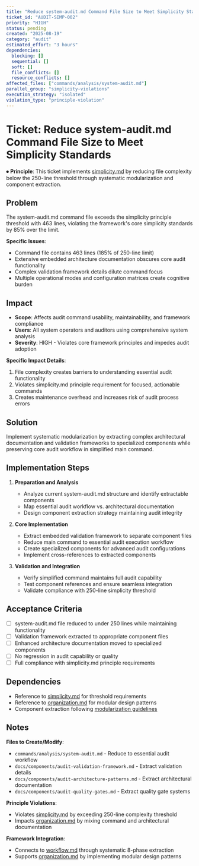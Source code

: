 ```yaml
---
title: "Reduce system-audit.md Command File Size to Meet Simplicity Standards"
ticket_id: "AUDIT-SIMP-002"
priority: "HIGH"
status: pending
created: "2025-08-19"
category: "audit"
estimated_effort: "3 hours"
dependencies:
  blocking: []
  sequential: []
  soft: []
  file_conflicts: []
  resource_conflicts: []
affected_files: ["commands/analysis/system-audit.md"]
parallel_group: "simplicity-violations"
execution_strategy: "isolated"
violation_type: "principle-violation"
---
```


# Ticket: Reduce system-audit.md Command File Size to Meet Simplicity Standards

⏺ **Principle**: This ticket implements [simplicity.md](../../principles/simplicity.md) by reducing file complexity below the 250-line threshold through systematic modularization and component extraction.

## Problem

The system-audit.md command file exceeds the simplicity principle threshold with 463 lines, violating the framework's core simplicity standards by 85% over the limit.

**Specific Issues**:
- Command file contains 463 lines (185% of 250-line limit)
- Extensive embedded architecture documentation obscures core audit functionality
- Complex validation framework details dilute command focus
- Multiple operational modes and configuration matrices create cognitive burden

## Impact

- **Scope**: Affects audit command usability, maintainability, and framework compliance
- **Users**: All system operators and auditors using comprehensive system analysis
- **Severity**: HIGH - Violates core framework principles and impedes audit adoption

**Specific Impact Details**:
1. File complexity creates barriers to understanding essential audit functionality
2. Violates simplicity.md principle requirement for focused, actionable commands
3. Creates maintenance overhead and increases risk of audit process errors

## Solution

Implement systematic modularization by extracting complex architectural documentation and validation frameworks to specialized components while preserving core audit workflow in simplified main command.

## Implementation Steps

1. **Preparation and Analysis**
   - Analyze current system-audit.md structure and identify extractable components
   - Map essential audit workflow vs. architectural documentation
   - Design component extraction strategy maintaining audit integrity

2. **Core Implementation**
   - Extract embedded validation framework to separate component files
   - Reduce main command to essential audit execution workflow
   - Create specialized components for advanced audit configurations
   - Implement cross-references to extracted components

3. **Validation and Integration**
   - Verify simplified command maintains full audit capability
   - Test component references and ensure seamless integration
   - Validate compliance with 250-line simplicity threshold

## Acceptance Criteria

- [ ] system-audit.md file reduced to under 250 lines while maintaining functionality
- [ ] Validation framework extracted to appropriate component files
- [ ] Enhanced architecture documentation moved to specialized components
- [ ] No regression in audit capability or quality
- [ ] Full compliance with simplicity.md principle requirements

## Dependencies

- Reference to [simplicity.md](../../principles/simplicity.md) for threshold requirements
- Reference to [organization.md](../../principles/organization.md) for modular design patterns
- Component extraction following [modularization guidelines](../../docs/principles/organization.md)

## Notes

**Files to Create/Modify**:
- `commands/analysis/system-audit.md` - Reduce to essential audit workflow
- `docs/components/audit-validation-framework.md` - Extract validation details
- `docs/components/audit-architecture-patterns.md` - Extract architectural documentation
- `docs/components/audit-quality-gates.md` - Extract quality gate systems

**Principle Violations**:
- Violates [simplicity.md](../../principles/simplicity.md) by exceeding 250-line complexity threshold
- Impacts [organization.md](../../principles/organization.md) by mixing command and architectural documentation

**Framework Integration**:
- Connects to [workflow.md](../../principles/workflow.md) through systematic 8-phase extraction
- Supports [organization.md](../../principles/organization.md) by implementing modular design patterns